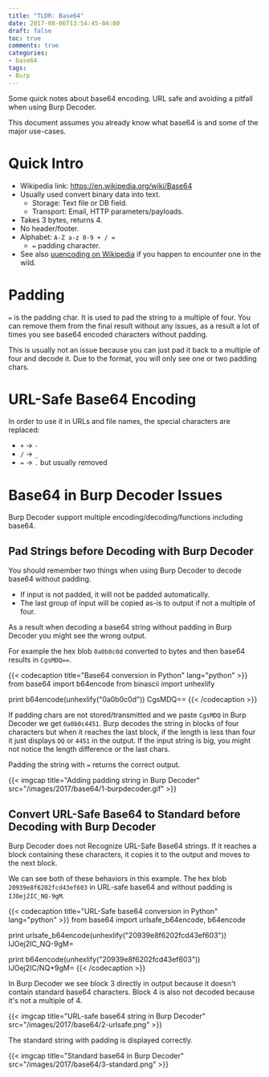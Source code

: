 ```yaml
---
title: "TLDR: Base64"
date: 2017-08-06T13:54:45-04:00
draft: false
toc: true
comments: true
categories:
- base64
tags:
- Burp
---
```


Some quick notes about base64 encoding. URL safe and avoiding a pitfall when using Burp Decoder.

This document assumes you already know what base64 is and some of the major use-cases.

<!--more-->

# Quick Intro

* Wikipedia link: https://en.wikipedia.org/wiki/Base64
* Usually used convert binary data into text.
  * Storage: Text file or DB field.
  * Transport: Email, HTTP parameters/payloads.
* Takes 3 bytes, returns 4.
* No header/footer.
* Alphabet: `A-Z a-z 0-9 + / =`
  * `=` padding character.
* See also [uuencoding on Wikipedia](https://en.wikipedia.org/wiki/Uuencoding#Disadvantages) if you happen to encounter one in the wild.

# Padding 
`=` is the padding char. It is used to pad the string to a multiple of four. You can remove them from the final result without any issues, as a result a lot of times you see base64 encoded characters without padding.

This is usually not an issue because you can just pad it back to a multiple of four and decode it. Due to the format, you will only see one or two padding chars.

# URL-Safe Base64 Encoding
In order to use it in URLs and file names, the special characters are replaced:

* `+` -> `-`
* `/` -> `_`
* `=` -> `.` but usually removed

# Base64 in Burp Decoder Issues
Burp Decoder support multiple encoding/decoding/functions including base64.

## Pad Strings before Decoding with Burp Decoder
You should remember two things when using Burp Decoder to decode base64 without padding.

* If input is not padded, it will not be padded automatically.
* The last group of input will be copied as-is to output if not a multiple of four.

As a result when decoding a base64 string without padding in Burp Decoder you might see the wrong output.

For example the hex blob `0a0b0c0d` converted to bytes and then base64 results in `CgsMDQ==`.

{{< codecaption title="Base64 conversion in Python" lang="python" >}}
from base64 import b64encode
from binascii import unhexlify

print b64encode(unhexlify("0a0b0c0d"))
CgsMDQ==
{{< /codecaption >}}

If padding chars are not stored/transmitted and we paste `CgsMDQ` in Burp Decoder we get `0a0b0c4451`. Burp decodes the string in blocks of four characters but when it reaches the last block, if the length is less than four it just displays `DQ` or `4451` in the output. If the input string is big, you might not notice the length difference or the last chars.

Padding the string with `=` returns the correct output.

{{< imgcap title="Adding padding string in Burp Decoder" src="/images/2017/base64/1-burpdecoder.gif" >}}

## Convert URL-Safe Base64 to Standard before Decoding with Burp Decoder
Burp Decoder does not Recognize URL-Safe Base64 strings. If it reaches a block containing these characters, it copies it to the output and moves to the next block.

We can see both of these behaviors in this example. The hex blob `20939e8f6202fcd43ef603` in URL-safe base64 and without padding is `IJOej2IC_NQ-9gM`.

{{< codecaption title="URL-Safe base64 conversion in Python" lang="python" >}}
from base64 import urlsafe_b64encode, b64encode

print urlsafe_b64encode(unhexlify("20939e8f6202fcd43ef603"))
IJOej2IC_NQ-9gM=

print b64encode(unhexlify("20939e8f6202fcd43ef603"))
IJOej2IC/NQ+9gM=
{{< /codecaption >}}

In Burp Decoder we see block 3 directly in output because it doesn't contain standard base64 characters. Block 4 is also not decoded because it's not a multiple of 4.

{{< imgcap title="URL-safe base64 string in Burp Decoder" src="/images/2017/base64/2-urlsafe.png" >}}

The standard string with padding is displayed correctly.

{{< imgcap title="Standard base64 in Burp Decoder" src="/images/2017/base64/3-standard.png" >}}
